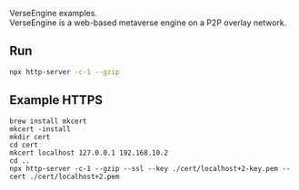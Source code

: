 VerseEngine examples.  
VerseEngine is a web-based metaverse engine on a P2P overlay network.

## Run

```bash
npx http-server -c-1 --gzip
```

## Example HTTPS

```
brew install mkcert
mkcert -install
mkdir cert
cd cert
mkcert localhost 127.0.0.1 192.168.10.2
cd ..
npx http-server -c-1 --gzip --ssl --key ./cert/localhost+2-key.pem --cert ./cert/localhost+2.pem
```

